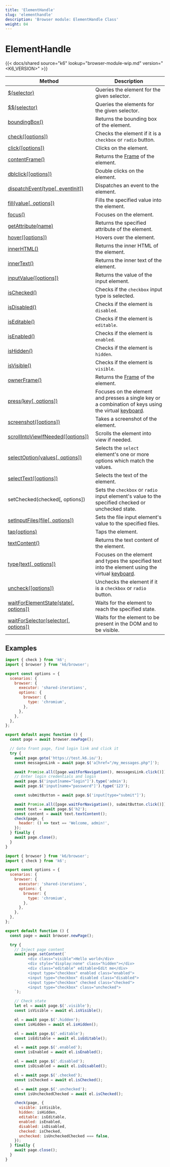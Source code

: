 ```yaml
---
title: 'ElementHandle'
slug: 'elementhandle'
description: 'Browser module: ElementHandle Class'
weight: 04
---
```


# ElementHandle

{{< docs/shared source="k6" lookup="browser-module-wip.md" version="<K6_VERSION>" >}}

| Method                                                                                                                                        | Description                                                                                                                                                                         |
| --------------------------------------------------------------------------------------------------------------------------------------------- | ----------------------------------------------------------------------------------------------------------------------------------------------------------------------------------- |
| [$(selector)](https://grafana.com/docs/k6/<K6_VERSION>/javascript-api/k6-browser/elementhandle/query)                                         | Queries the element for the given selector.                                                                                                                                         |
| [$$(selector)](https://grafana.com/docs/k6/<K6_VERSION>/javascript-api/k6-browser/elementhandle/queryall)                                     | Queries the elements for the given selector.                                                                                                                                        |
| [boundingBox()](https://grafana.com/docs/k6/<K6_VERSION>/javascript-api/k6-browser/elementhandle/boundingbox)                                 | Returns the bounding box of the element.                                                                                                                                            |
| [check([options])](https://grafana.com/docs/k6/<K6_VERSION>/javascript-api/k6-browser/elementhandle/check)                                    | Checks the element if it is a `checkbox` or `radio` button.                                                                                                                         |
| [click([options])](https://grafana.com/docs/k6/<K6_VERSION>/javascript-api/k6-browser/elementhandle/click)                                    | Clicks on the element.                                                                                                                                                              |
| [contentFrame()](https://grafana.com/docs/k6/<K6_VERSION>/javascript-api/k6-browser/elementhandle/contentframe)                               | Returns the [Frame](https://grafana.com/docs/k6/<K6_VERSION>/javascript-api/k6-browser/frame) of the element.                                                                       |
| [dblclick([options])](https://grafana.com/docs/k6/<K6_VERSION>/javascript-api/k6-browser/elementhandle/dblclick)                              | Double clicks on the element.                                                                                                                                                       |
| [dispatchEvent(type[, eventInit])](https://grafana.com/docs/k6/<K6_VERSION>/javascript-api/k6-browser/elementhandle/dispatchevent)            | Dispatches an event to the element.                                                                                                                                                 |
| [fill(value[, options])](https://grafana.com/docs/k6/<K6_VERSION>/javascript-api/k6-browser/elementhandle/fill)                               | Fills the specified value into the element.                                                                                                                                         |
| [focus()](https://grafana.com/docs/k6/<K6_VERSION>/javascript-api/k6-browser/elementhandle/focus)                                             | Focuses on the element.                                                                                                                                                             |
| [getAttribute(name)](https://grafana.com/docs/k6/<K6_VERSION>/javascript-api/k6-browser/elementhandle/getattribute)                           | Returns the specified attribute of the element.                                                                                                                                     |
| [hover([options])](https://grafana.com/docs/k6/<K6_VERSION>/javascript-api/k6-browser/elementhandle/hover)                                    | Hovers over the element.                                                                                                                                                            |
| [innerHTML()](https://grafana.com/docs/k6/<K6_VERSION>/javascript-api/k6-browser/elementhandle/innerhtml)                                     | Returns the inner HTML of the element.                                                                                                                                              |
| [innerText()](https://grafana.com/docs/k6/<K6_VERSION>/javascript-api/k6-browser/elementhandle/innertext)                                     | Returns the inner text of the element.                                                                                                                                              |
| [inputValue([options])](https://grafana.com/docs/k6/<K6_VERSION>/javascript-api/k6-browser/elementhandle/inputvalue)                          | Returns the value of the input element.                                                                                                                                             |
| [isChecked()](https://grafana.com/docs/k6/<K6_VERSION>/javascript-api/k6-browser/elementhandle/ischecked)                                     | Checks if the `checkbox` input type is selected.                                                                                                                                    |
| [isDisabled()](https://grafana.com/docs/k6/<K6_VERSION>/javascript-api/k6-browser/elementhandle/isdisabled)                                   | Checks if the element is `disabled`.                                                                                                                                                |
| [isEditable()](https://grafana.com/docs/k6/<K6_VERSION>/javascript-api/k6-browser/elementhandle/iseditable)                                   | Checks if the element is `editable`.                                                                                                                                                |
| [isEnabled()](https://grafana.com/docs/k6/<K6_VERSION>/javascript-api/k6-browser/elementhandle/isenabled)                                     | Checks if the element is `enabled`.                                                                                                                                                 |
| [isHidden()](https://grafana.com/docs/k6/<K6_VERSION>/javascript-api/k6-browser/elementhandle/ishidden/)                                      | Checks if the element is `hidden`.                                                                                                                                                  |
| [isVisible()](https://grafana.com/docs/k6/<K6_VERSION>/javascript-api/k6-browser/elementhandle/isvisible/)                                    | Checks if the element is `visible`.                                                                                                                                                 |
| [ownerFrame()](https://grafana.com/docs/k6/<K6_VERSION>/javascript-api/k6-browser/elementhandle/ownerframe)                                   | Returns the [Frame](https://grafana.com/docs/k6/<K6_VERSION>/javascript-api/k6-browser/frame) of the element.                                                                       |
| [press(key[, options])](https://grafana.com/docs/k6/<K6_VERSION>/javascript-api/k6-browser/elementhandle/press)                               | Focuses on the element and presses a single key or a combination of keys using the virtual [keyboard](https://grafana.com/docs/k6/<K6_VERSION>/javascript-api/k6-browser/keyboard). |
| [screenshot([options])](https://grafana.com/docs/k6/<K6_VERSION>/javascript-api/k6-browser/elementhandle/screenshot)                          | Takes a screenshot of the element.                                                                                                                                                  |
| [scrollIntoViewIfNeeded([options])](https://grafana.com/docs/k6/<K6_VERSION>/javascript-api/k6-browser/elementhandle/scrollintoviewifneeded)  | Scrolls the element into view if needed.                                                                                                                                            |
| [selectOption(values[, options])](https://grafana.com/docs/k6/<K6_VERSION>/javascript-api/k6-browser/elementhandle/selectoption)              | Selects the `select` element's one or more options which match the values.                                                                                                          |
| [selectText([options])](https://grafana.com/docs/k6/<K6_VERSION>/javascript-api/k6-browser/elementhandle/selecttext)                          | Selects the text of the element.                                                                                                                                                    |
| setChecked(checked[, options])                                                                                                                | Sets the `checkbox` or `radio` input element's value to the specified checked or unchecked state.                                                                                   |
| [setInputFiles(file[, options])](https://grafana.com/docs/k6/<K6_VERSION>/javascript-api/k6-browser/elementhandle/setinputfiles)              | Sets the file input element's value to the specified files.                                                                                                                         |
| [tap(options)](https://grafana.com/docs/k6/<K6_VERSION>/javascript-api/k6-browser/elementhandle/tap)                                          | Taps the element.                                                                                                                                                                   |
| [textContent()](https://grafana.com/docs/k6/<K6_VERSION>/javascript-api/k6-browser/elementhandle/textcontent)                                 | Returns the text content of the element.                                                                                                                                            |
| [type(text[, options])](https://grafana.com/docs/k6/<K6_VERSION>/javascript-api/k6-browser/elementhandle/type)                                | Focuses on the element and types the specified text into the element using the virtual [keyboard](https://grafana.com/docs/k6/<K6_VERSION>/javascript-api/k6-browser/keyboard).     |
| [uncheck([options])](https://grafana.com/docs/k6/<K6_VERSION>/javascript-api/k6-browser/elementhandle/uncheck)                                | Unchecks the element if it is a `checkbox` or `radio` button.                                                                                                                       |
| [waitForElementState(state[, options])](https://grafana.com/docs/k6/<K6_VERSION>/javascript-api/k6-browser/elementhandle/waitforelementstate) | Waits for the element to reach the specified state.                                                                                                                                 |
| [waitForSelector(selector[, options])](https://grafana.com/docs/k6/<K6_VERSION>/javascript-api/k6-browser/elementhandle/waitforselector)      | Waits for the element to be present in the DOM and to be visible.                                                                                                                   |

## Examples

```javascript
import { check } from 'k6';
import { browser } from 'k6/browser';

export const options = {
  scenarios: {
    browser: {
      executor: 'shared-iterations',
      options: {
        browser: {
          type: 'chromium',
        },
      },
    },
  },
};

export default async function () {
  const page = await browser.newPage();

  // Goto front page, find login link and click it
  try {
    await page.goto('https://test.k6.io/');
    const messagesLink = await page.$('a[href="/my_messages.php"]');

    await Promise.all([page.waitForNavigation(), messagesLink.click()]);
    // Enter login credentials and login
    await page.$('input[name="login"]').type('admin');
    await page.$('input[name="password"]').type('123');

    const submitButton = await page.$('input[type="submit"]');

    await Promise.all([page.waitForNavigation(), submitButton.click()]);
    const text = await page.$('h2');
    const content = await text.textContent();
    check(page, {
      header: () => text == 'Welcome, admin!',
    });
  } finally {
    await page.close();
  }
}
```

<!-- eslint-skip -->

```javascript
import { browser } from 'k6/browser';
import { check } from 'k6';

export const options = {
  scenarios: {
    browser: {
      executor: 'shared-iterations',
      options: {
        browser: {
          type: 'chromium',
        },
      },
    },
  },
};

export default function () {
  const page = await browser.newPage();

  try {
    // Inject page content
    await page.setContent(`
          <div class="visible">Hello world</div>
          <div style="display:none" class="hidden"></div>
          <div class="editable" editable>Edit me</div>
          <input type="checkbox" enabled class="enabled">
          <input type="checkbox" disabled class="disabled">
          <input type="checkbox" checked class="checked">
          <input type="checkbox" class="unchecked">
    `);

    // Check state
    let el = await page.$('.visible');
    const isVisible = await el.isVisible();

    el = await page.$('.hidden');
    const isHidden = await el.isHidden();

    el = await page.$('.editable');
    const isEditable = await el.isEditable();

    el = await page.$('.enabled');
    const isEnabled = await el.isEnabled();

    el = await page.$('.disabled');
    const isDisabled = await el.isDisabled();

    el = await page.$('.checked');
    const isChecked = await el.isChecked();

    el = await page.$('.unchecked');
    const isUncheckedChecked = await el.isChecked();

    check(page, {
      visible: isVisible,
      hidden: isHidden,
      editable: isEditable,
      enabled: isEnabled,
      disabled: isDisabled,
      checked: isChecked,
      unchecked: isUncheckedChecked === false,
    });
  } finally {
    await page.close();
  }
}
```
